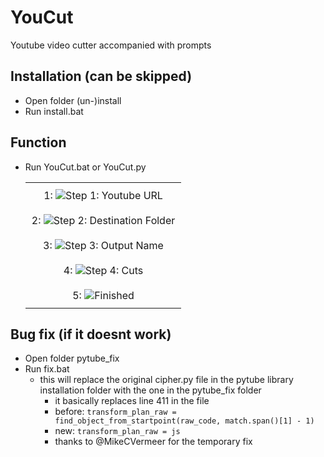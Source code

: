 # YouCut
Youtube video cutter accompanied with prompts

## Installation (can be skipped)
- Open folder (un-)install
- Run install.bat

## Function
- Run YouCut.bat or YouCut.py

  <table style="border-collapse: collapse;">
    <tr>
    <td style="padding: 10px; border: none; text-align: center;">1: <img src="https://user-images.githubusercontent.com/117587855/226498974-5f807841-82bf-461e-97aa-0a8739321f8a.png" alt="Step 1: Youtube URL"></td>
  </tr>
  <tr>
    <td style="padding: 10px; border: none; text-align: center;">2: <img src="https://user-images.githubusercontent.com/117587855/226499079-c5a8edd8-eb4d-49e5-b5eb-11aebb393900.png" alt="Step 2: Destination Folder"></td>
  </tr>
  <tr>
    <td style="padding: 10px; border: none; text-align: center;">3: <img src="https://user-images.githubusercontent.com/117587855/226499145-352be18f-2b21-40d8-a065-7036191a64c7.png" alt="Step 3: Output Name"></td>
  </tr>
  <tr>
    <td style="padding: 10px; border: none; text-align: center;">4: <img src="https://user-images.githubusercontent.com/117587855/226499184-fe0cc890-862f-4aab-b752-bd6e147e2677.png" alt="Step 4: Cuts"></td>
  </tr>
  <tr>    
    <td style="padding: 10px; border: none; text-align: center;">5: <img src="https://user-images.githubusercontent.com/117587855/226499565-30c3115e-c65e-47b1-b5dc-780f2a852504.png" alt="Finished"></td>
  </tr>
  </table>

## Bug fix (if it doesnt work)
- Open folder pytube_fix
- Run fix.bat
  - this will replace the original cipher.py file in the pytube library installation folder with the one in the pytube_fix folder
    - it basically replaces line 411 in the file
    - before: ```transform_plan_raw = find_object_from_startpoint(raw_code, match.span()[1] - 1)```
    - new: ```transform_plan_raw = js```
    - thanks to @MikeCVermeer for the temporary fix
